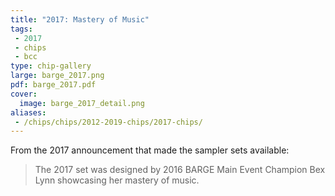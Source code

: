 ```yaml
---
title: "2017: Mastery of Music"
tags:
 - 2017
 - chips
 - bcc
type: chip-gallery
large: barge_2017.png
pdf: barge_2017.pdf
cover:
  image: barge_2017_detail.png
aliases:
 - /chips/chips/2012-2019-chips/2017-chips/
---
```


From the 2017 announcement that made the sampler sets available:

> The 2017 set was designed by 2016 BARGE Main Event Champion Bex Lynn
> showcasing her mastery of music.
